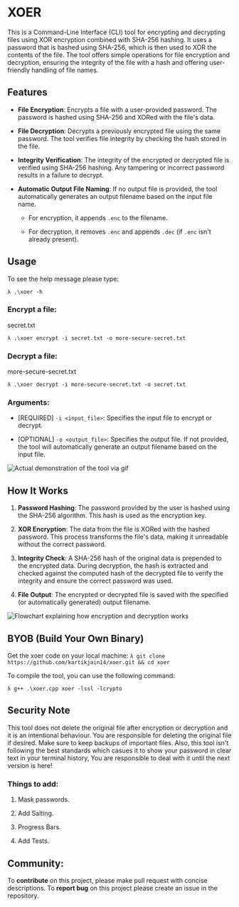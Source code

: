 
# XOER

This is a Command-Line Interface (CLI) tool for encrypting and decrypting files using XOR encryption combined with SHA-256 hashing. It uses a password that is hashed using SHA-256, which is then used to XOR the contents of the file. The tool offers simple operations for file encryption and decryption, ensuring the integrity of the file with a hash and offering user-friendly handling of file names.

## Features

- **File Encryption**: Encrypts a file with a user-provided password. The password is hashed using SHA-256 and XORed with the file's data.
- **File Decryption**: Decrypts a previously encrypted file using the same password. The tool verifies file integrity by checking the hash stored in the file.
- **Integrity Verification**: The integrity of the encrypted or decrypted file is verified using SHA-256 hashing. Any tampering or incorrect password results in a failure to decrypt.
    
-   **Automatic Output File Naming**: If no output file is provided, the tool automatically generates an output filename based on the input file name.
    
    -   For encryption, it appends `.enc` to the filename.
        
    -   For decryption, it removes `.enc` and appends `.dec` (if `.enc` isn't already present).

## Usage


To see the help message please type:


`λ .\xoer -h` 

### Encrypt a file:

secret.txt


`λ .\xoer encrypt -i secret.txt -o more-secure-secret.txt` 

### Decrypt a file:

more-secure-secret.txt


`λ .\xoer decrypt -i more-secure-secret.txt -o secret.txt` 

### Arguments:

-   [REQUIRED] `-i <input_file>`: Specifies the input file to encrypt or decrypt.
    
-   [OPTIONAL] `-o <output_file>`: Specifies the output file. If not provided, the tool will automatically generate an output filename based on the input file.

![Actual demonstration of the tool via gif](https://s6.gifyu.com/images/bMwBo.gif)

## How It Works

1.  **Password Hashing**: The password provided by the user is hashed using the SHA-256 algorithm. This hash is used as the encryption key.
    
2.  **XOR Encryption**: The data from the file is XORed with the hashed password. This process transforms the file's data, making it unreadable without the correct password.
    
3.  **Integrity Check**: A SHA-256 hash of the original data is prepended to the encrypted data. During decryption, the hash is extracted and checked against the computed hash of the decrypted file to verify the integrity and ensure the correct password was used.
    
4.  **File Output**: The encrypted or decrypted file is saved with the specified (or automatically generated) output filename.

![Flowchart explaining how encryption and decryption works](https://i.ibb.co/h14NbFFs/xoer.png)

## BYOB (Build Your Own Binary)

Get the xoer code on your local machine:
`λ git clone https://github.com/kartikjain14/xoer.git && cd xoer`

To compile the tool, you can use the following command:

`λ g++ .\xoer.cpp xoer -lssl -lcrypto`

## Security Note

This tool does not delete the original file after encryption or decryption and it is an intentional behaviour. You are responsible for deleting the original file if desired. Make sure to keep backups of important files.
Also, this tool isn't following the best standards which casues it to show your password in clear text in your terminal history, You are responsible to deal with it until the next version is here!

### Things to add:
1. Mask passwords.

2. Add Salting.

3. Progress Bars.

4. Add Tests.

## Community:

To **contribute** on this project, please make pull request with concise descriptions.
To **report bug** on this project please create an issue in the repository.

